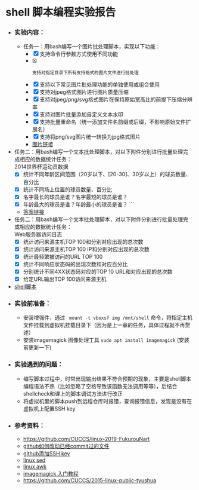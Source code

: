 # shell 脚本编程实验报告
* ### 实验内容：  
  * 任务一：用bash编写一个图片批处理脚本，实现以下功能：  
    - [x] 支持命令行参数方式使用不同功能  
    - [x]     支持对指定目录下所有支持格式的图片文件进行批处理  
    - [x]    支持以下常见图片批处理功能的单独使用或组合使用  
    - [x]   支持对jpeg格式图片进行图片质量压缩  
    - [x]    支持对jpeg/png/svg格式图片在保持原始宽高比的前提下压缩分辨率  
    - [x] 支持对图片批量添加自定义文本水印  
     - [x]    支持批量重命名（统一添加文件名前缀或后缀，不影响原始文件扩展名）  
      - [x]   支持将png/svg图片统一转换为jpg格式图片   
    * [图片链接](img)     
 * 任务二：用bash编写一个文本批处理脚本，对以下附件分别进行批量处理完成相应的数据统计任务：  
       2014世界杯运动员数据  
      - [x] 统计不同年龄区间范围（20岁以下、[20-30]、30岁以上）的球员数量、百分比  
      - [x] 统计不同场上位置的球员数量、百分比  
      - [x] 名字最长的球员是谁？名字最短的球员是谁？  
      - [x] 年龄最大的球员是谁？年龄最小的球员是谁？ ```   
     * [答案链接](task2.md)
  * 任务二：用bash编写一个文本批处理脚本，对以下附件分别进行批量处理完成相应的数据统计任务：  
Web服务器访问日志  
    - [x] 统计访问来源主机TOP 100和分别对应出现的总次数  
    - [x] 统计访问来源主机TOP 100 IP和分别对应出现的总次数  
    - [x] 统计最频繁被访问的URL TOP 100   
    - [x] 统计不同响应状态码的出现次数和对应百分比  
    - [x] 分别统计不同4XX状态码对应的TOP 10 URL和对应出现的总次数  
    - [x] 给定URL输出TOP 100访问来源主机   
* [shell脚本](shell)   
* ### 实验前准备： 
  * 安装增强件，通过 ``` mount -t vboxsf img /mnt/shell``` 命令，将指定主机文件挂载到虚拟机挂载目录下（因为是上一章的任务，具体过程就不再赘述）
  * 安装imagemagick 图像处理工具 ``` sudo apt install imagemagick ``` (安装前更新一下)   
* ### 实验遇到的问题：  
  * 编写脚本过程中，时常出现输出结果不符合预期的现象，主要是shell脚本编程语法不熟（比如忽略了空格导致该函数无法调用等等），后结合shellcheck和课上的脚本调试方法进行改正  
  * 将虚拟机里的脚本push到远程仓库时报错，查询报错信息，发现是没有在虚拟机上配置SSH key  
* ### 参考资料：
  - https://github.com/CUCCS/linux-2019-FukurouNart  
  - [github如何改动已经commit过的文件](https://www.cnblogs.com/xym4869/p/11947181.html)  
  - [github添加SSH key](https://blog.csdn.net/qq_29232943/article/details/53523434)  
  - [linux sed](https://www.runoob.com/linux/linux-comm-sed.html)  
  - [linux awk](https://www.runoob.com/linux/linux-comm-awk.html)  
  - [imagemagick 入门教程](https://www.jianshu.com/p/310d833d9a25)  
  - https://github.com/CUCCS/2015-linux-public-tyushua
  